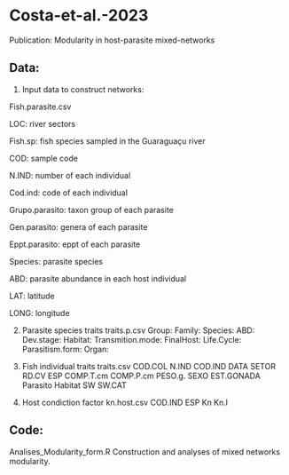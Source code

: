# Costa-et-al.-2023
Publication: Modularity in host-parasite mixed-networks

## Data: 
1. Input data to construct networks:

Fish.parasite.csv

LOC: river sectors

Fish.sp: fish species sampled in the Guaraguaçu river

COD: sample code

N.IND: number of each individual

Cod.ind: code of each individual

Grupo.parasito: taxon group of each parasite

Gen.parasito: genera of each parasite

Eppt.parasito: eppt of each parasite

Species: parasite species

ABD: parasite abundance in each host individual

LAT: latitude

LONG: longitude

2. Parasite species traits
traits.p.csv
Group:
Family:
Species:
ABD:
Dev.stage:
Habitat:
Transmition.mode:
FinalHost:
Life.Cycle:
Parasitism.form:
Organ:

2. Fish individual traits
traits.csv
COD.COL
N.IND
COD.IND
DATA
SETOR
RD.CV
ESP
COMP.T.cm
COMP.P.cm
PESO.g.
SEXO
EST.GONADA
Parasito
Habitat
SW
SW.CAT

2. Host condiction factor
kn.host.csv
COD.IND
ESP
Kn
Kn.l

## Code:
Analises_Modularity_form.R
Construction and analyses of mixed networks modularity.

